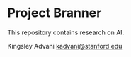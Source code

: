 # Project Branner

This repository contains research on AI.


Kingsley Advani <kadvani@stanford.edu>
